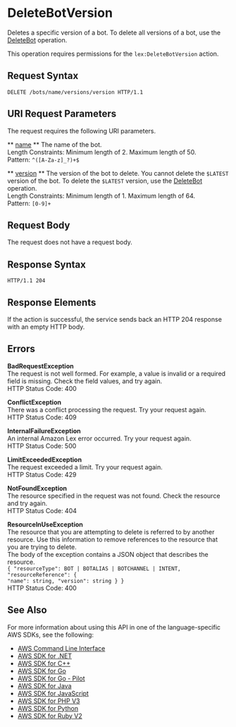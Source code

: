 # DeleteBotVersion<a name="API_DeleteBotVersion"></a>

Deletes a specific version of a bot\. To delete all versions of a bot, use the [DeleteBot](API_DeleteBot.md) operation\. 

This operation requires permissions for the `lex:DeleteBotVersion` action\.

## Request Syntax<a name="API_DeleteBotVersion_RequestSyntax"></a>

```
DELETE /bots/name/versions/version HTTP/1.1
```

## URI Request Parameters<a name="API_DeleteBotVersion_RequestParameters"></a>

The request requires the following URI parameters\.

 ** [name](#API_DeleteBotVersion_RequestSyntax) **   <a name="lex-DeleteBotVersion-request-name"></a>
The name of the bot\.  
Length Constraints: Minimum length of 2\. Maximum length of 50\.  
Pattern: `^([A-Za-z]_?)+$` 

 ** [version](#API_DeleteBotVersion_RequestSyntax) **   <a name="lex-DeleteBotVersion-request-version"></a>
The version of the bot to delete\. You cannot delete the `$LATEST` version of the bot\. To delete the `$LATEST` version, use the [DeleteBot](API_DeleteBot.md) operation\.  
Length Constraints: Minimum length of 1\. Maximum length of 64\.  
Pattern: `[0-9]+` 

## Request Body<a name="API_DeleteBotVersion_RequestBody"></a>

The request does not have a request body\.

## Response Syntax<a name="API_DeleteBotVersion_ResponseSyntax"></a>

```
HTTP/1.1 204
```

## Response Elements<a name="API_DeleteBotVersion_ResponseElements"></a>

If the action is successful, the service sends back an HTTP 204 response with an empty HTTP body\.

## Errors<a name="API_DeleteBotVersion_Errors"></a>

 **BadRequestException**   
The request is not well formed\. For example, a value is invalid or a required field is missing\. Check the field values, and try again\.  
HTTP Status Code: 400

 **ConflictException**   
 There was a conflict processing the request\. Try your request again\.   
HTTP Status Code: 409

 **InternalFailureException**   
An internal Amazon Lex error occurred\. Try your request again\.  
HTTP Status Code: 500

 **LimitExceededException**   
The request exceeded a limit\. Try your request again\.  
HTTP Status Code: 429

 **NotFoundException**   
The resource specified in the request was not found\. Check the resource and try again\.  
HTTP Status Code: 404

 **ResourceInUseException**   
The resource that you are attempting to delete is referred to by another resource\. Use this information to remove references to the resource that you are trying to delete\.  
The body of the exception contains a JSON object that describes the resource\.  
 `{ "resourceType": BOT | BOTALIAS | BOTCHANNEL | INTENT,`   
 `"resourceReference": {`   
 `"name": string, "version": string } }`   
HTTP Status Code: 400

## See Also<a name="API_DeleteBotVersion_SeeAlso"></a>

For more information about using this API in one of the language\-specific AWS SDKs, see the following:
+  [AWS Command Line Interface](https://docs.aws.amazon.com/goto/aws-cli/lex-models-2017-04-19/DeleteBotVersion) 
+  [AWS SDK for \.NET](https://docs.aws.amazon.com/goto/DotNetSDKV3/lex-models-2017-04-19/DeleteBotVersion) 
+  [AWS SDK for C\+\+](https://docs.aws.amazon.com/goto/SdkForCpp/lex-models-2017-04-19/DeleteBotVersion) 
+  [AWS SDK for Go](https://docs.aws.amazon.com/goto/SdkForGoV1/lex-models-2017-04-19/DeleteBotVersion) 
+  [AWS SDK for Go \- Pilot](https://docs.aws.amazon.com/goto/SdkForGoPilot/lex-models-2017-04-19/DeleteBotVersion) 
+  [AWS SDK for Java](https://docs.aws.amazon.com/goto/SdkForJava/lex-models-2017-04-19/DeleteBotVersion) 
+  [AWS SDK for JavaScript](https://docs.aws.amazon.com/goto/AWSJavaScriptSDK/lex-models-2017-04-19/DeleteBotVersion) 
+  [AWS SDK for PHP V3](https://docs.aws.amazon.com/goto/SdkForPHPV3/lex-models-2017-04-19/DeleteBotVersion) 
+  [AWS SDK for Python](https://docs.aws.amazon.com/goto/boto3/lex-models-2017-04-19/DeleteBotVersion) 
+  [AWS SDK for Ruby V2](https://docs.aws.amazon.com/goto/SdkForRubyV2/lex-models-2017-04-19/DeleteBotVersion) 